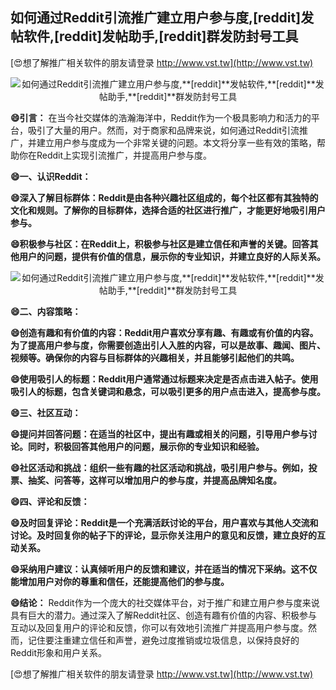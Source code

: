## **如何通过Reddit引流推广建立用户参与度,**[reddit]**发帖软件,**[reddit]**发帖助手,**[reddit]**群发防封号工具**

[😍想了解推广相关软件的朋友请登录 http://www.vst.tw](http://www.vst.tw)

 <center><img src="https://vst.tw/MP4/tuiguang/png/8.png" alt="如何通过Reddit引流推广建立用户参与度,**[reddit]**发帖软件,**[reddit]**发帖助手,**[reddit]**群发防封号工具"></center>

**😄引言：**
在当今社交媒体的浩瀚海洋中，Reddit作为一个极具影响力和活力的平台，吸引了大量的用户。然而，对于商家和品牌来说，如何通过Reddit引流推广，并建立用户参与度成为一个非常关键的问题。本文将分享一些有效的策略，帮助你在Reddit上实现引流推广，并提高用户参与度。

**😄一、认识Reddit：**

**😄深入了解目标群体：Reddit是由各种兴趣社区组成的，每个社区都有其独特的文化和规则。了解你的目标群体，选择合适的社区进行推广，才能更好地吸引用户参与。**

**😄积极参与社区：在Reddit上，积极参与社区是建立信任和声誉的关键。回答其他用户的问题，提供有价值的信息，展示你的专业知识，并建立良好的人际关系。**

 <center><img src="https://vst.tw/MP4/tuiguang/png/4.png" alt="如何通过Reddit引流推广建立用户参与度,**[reddit]**发帖软件,**[reddit]**发帖助手,**[reddit]**群发防封号工具"></center>

**😄二、内容策略：**

**😄创造有趣和有价值的内容：Reddit用户喜欢分享有趣、有趣或有价值的内容。为了提高用户参与度，你需要创造出引人入胜的内容，可以是故事、趣闻、图片、视频等。确保你的内容与目标群体的兴趣相关，并且能够引起他们的共鸣。**

**😄使用吸引人的标题：Reddit用户通常通过标题来决定是否点击进入帖子。使用吸引人的标题，包含关键词和悬念，可以吸引更多的用户点击进入，提高参与度。**

**😄三、社区互动：**

**😄提问并回答问题：在适当的社区中，提出有趣或相关的问题，引导用户参与讨论。同时，积极回答其他用户的问题，展示你的专业知识和经验。**

**😄社区活动和挑战：组织一些有趣的社区活动和挑战，吸引用户参与。例如，投票、抽奖、问答等，这样可以增加用户的参与度，并提高品牌知名度。**

**😄四、评论和反馈：**

**😄及时回复评论：Reddit是一个充满活跃讨论的平台，用户喜欢与其他人交流和讨论。及时回复你的帖子下的评论，显示你关注用户的意见和反馈，建立良好的互动关系。**

**😄采纳用户建议：认真倾听用户的反馈和建议，并在适当的情况下采纳。这不仅能增加用户对你的尊重和信任，还能提高他们的参与度。**

**😄结论：**
Reddit作为一个庞大的社交媒体平台，对于推广和建立用户参与度来说具有巨大的潜力。通过深入了解Reddit社区、创造有趣有价值的内容、积极参与互动以及回复用户的评论和反馈，你可以有效地引流推广并提高用户参与度。然而，记住要注重建立信任和声誉，避免过度推销或垃圾信息，以保持良好的Reddit形象和用户关系。

[😍想了解推广相关软件的朋友请登录 http://www.vst.tw](http://www.vst.tw)



